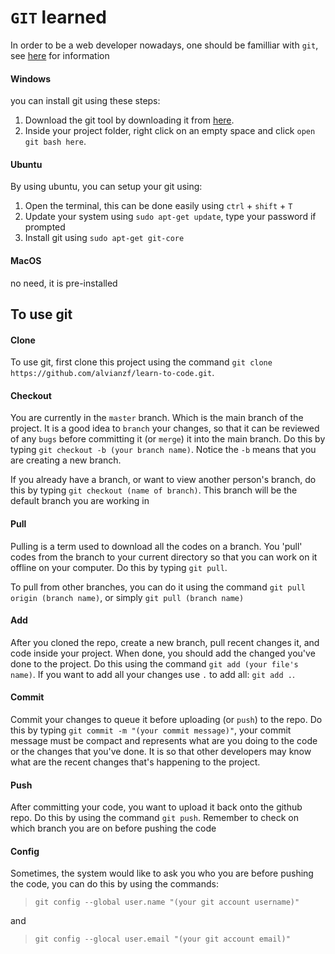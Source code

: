 # `GIT` learned

In order to be a web developer nowadays, one should be familliar with `git`, see [here](https://git-scm.com/) for information

#### Windows

you can install git using these steps:

1. Download the git tool by downloading it from [here](https://git-scm.com/download/win).
2. Inside your project folder, right click on an empty space and click `open git bash here`.

#### Ubuntu

By using ubuntu, you can setup your git using:

1. Open the terminal, this can be done easily using `ctrl` + `shift` + `T`
2. Update your system using `sudo apt-get update`, type your password if prompted
3. Install git using `sudo apt-get git-core`

#### MacOS

no need, it is pre-installed

## To use git

#### Clone
To use git, first clone this project using the command `git clone https://github.com/alvianzf/learn-to-code.git`.

#### Checkout
You are currently in the `master` branch. Which is the main branch of the project. It is a good idea to `branch` your changes, so that it can be reviewed of any `bugs` before committing it (or `merge`) it into the main branch. Do this by typing `git checkout -b (your branch name)`. Notice the `-b` means that you are creating a new branch.

If you already have a branch, or want to view another person's branch, do this by typing `git checkout (name of branch)`. This branch will be the default branch you are working in

#### Pull
Pulling is a term used to download all the codes on a branch. You 'pull' codes from the branch to your current directory so that you can work on it offline on your computer. Do this by typing `git pull`.

To pull from other branches, you can do it using the command `git pull origin (branch name)`, or simply `git pull (branch name)`

#### Add
After you cloned the repo, create a new branch, pull recent changes it, and code inside your project. When done, you should add the changed you've done to the project. Do this using the command `git add (your file's name)`. If you want to add all your changes use `.` to add all: `git add .`.

#### Commit
Commit your changes to queue it before uploading (or `push`) to the repo. Do this by typing `git commit -m "(your commit message)"`, your commit message must be compact and represents what are you doing to the code or the changes that you've done. It is so that other developers may know what are the recent changes that's happening to the project.

#### Push
After committing your code, you want to upload it back onto the github repo. Do this by using the command `git push`. Remember to check on which branch you are on before pushing the code

#### Config
Sometimes, the system would like to ask you who you are before pushing the code, you can do this by using the commands:

> `git config --global user.name "(your git account username)"`

and

> `git config --glocal user.email "(your git account email)"`
